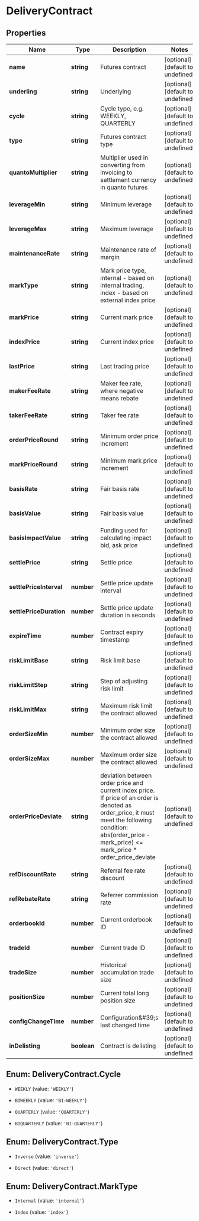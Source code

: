 # DeliveryContract

## Properties

Name | Type | Description | Notes
------------ | ------------- | ------------- | -------------
**name** | **string** | Futures contract | [optional] [default to undefined]
**underling** | **string** | Underlying | [optional] [default to undefined]
**cycle** | **string** | Cycle type, e.g. WEEKLY, QUARTERLY | [optional] [default to undefined]
**type** | **string** | Futures contract type | [optional] [default to undefined]
**quantoMultiplier** | **string** | Multiplier used in converting from invoicing to settlement currency in quanto futures | [optional] [default to undefined]
**leverageMin** | **string** | Minimum leverage | [optional] [default to undefined]
**leverageMax** | **string** | Maximum leverage | [optional] [default to undefined]
**maintenanceRate** | **string** | Maintenance rate of margin | [optional] [default to undefined]
**markType** | **string** | Mark price type, internal - based on internal trading, index - based on external index price | [optional] [default to undefined]
**markPrice** | **string** | Current mark price | [optional] [default to undefined]
**indexPrice** | **string** | Current index price | [optional] [default to undefined]
**lastPrice** | **string** | Last trading price | [optional] [default to undefined]
**makerFeeRate** | **string** | Maker fee rate, where negative means rebate | [optional] [default to undefined]
**takerFeeRate** | **string** | Taker fee rate | [optional] [default to undefined]
**orderPriceRound** | **string** | Minimum order price increment | [optional] [default to undefined]
**markPriceRound** | **string** | Minimum mark price increment | [optional] [default to undefined]
**basisRate** | **string** | Fair basis rate | [optional] [default to undefined]
**basisValue** | **string** | Fair basis value | [optional] [default to undefined]
**basisImpactValue** | **string** | Funding used for calculating impact bid, ask price | [optional] [default to undefined]
**settlePrice** | **string** | Settle price | [optional] [default to undefined]
**settlePriceInterval** | **number** | Settle price update interval | [optional] [default to undefined]
**settlePriceDuration** | **number** | Settle price update duration in seconds | [optional] [default to undefined]
**expireTime** | **number** | Contract expiry timestamp | [optional] [default to undefined]
**riskLimitBase** | **string** | Risk limit base | [optional] [default to undefined]
**riskLimitStep** | **string** | Step of adjusting risk limit | [optional] [default to undefined]
**riskLimitMax** | **string** | Maximum risk limit the contract allowed | [optional] [default to undefined]
**orderSizeMin** | **number** | Minimum order size the contract allowed | [optional] [default to undefined]
**orderSizeMax** | **number** | Maximum order size the contract allowed | [optional] [default to undefined]
**orderPriceDeviate** | **string** | deviation between order price and current index price. If price of an order is denoted as order_price, it must meet the following condition:      abs(order_price - mark_price) &lt;&#x3D; mark_price * order_price_deviate | [optional] [default to undefined]
**refDiscountRate** | **string** | Referral fee rate discount | [optional] [default to undefined]
**refRebateRate** | **string** | Referrer commission rate | [optional] [default to undefined]
**orderbookId** | **number** | Current orderbook ID | [optional] [default to undefined]
**tradeId** | **number** | Current trade ID | [optional] [default to undefined]
**tradeSize** | **number** | Historical accumulation trade size | [optional] [default to undefined]
**positionSize** | **number** | Current total long position size | [optional] [default to undefined]
**configChangeTime** | **number** | Configuration\&#39;s last changed time | [optional] [default to undefined]
**inDelisting** | **boolean** | Contract is delisting | [optional] [default to undefined]

## Enum: DeliveryContract.Cycle

* `WEEKLY` (value: `'WEEKLY'`)

* `BIWEEKLY` (value: `'BI-WEEKLY'`)

* `QUARTERLY` (value: `'QUARTERLY'`)

* `BIQUARTERLY` (value: `'BI-QUARTERLY'`)


## Enum: DeliveryContract.Type

* `Inverse` (value: `'inverse'`)

* `Direct` (value: `'direct'`)


## Enum: DeliveryContract.MarkType

* `Internal` (value: `'internal'`)

* `Index` (value: `'index'`)


